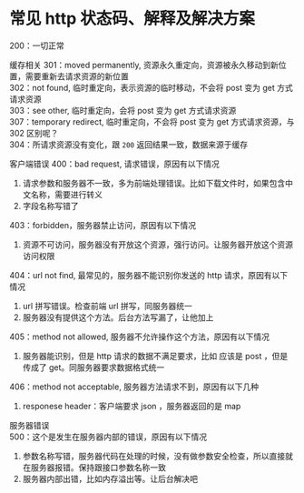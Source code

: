 # 常见 http 状态码、解释及解决方案

200：一切正常  

缓存相关
301：moved permanently, 资源永久重定向，资源被永久移动到新位置，需要重新去请求资源的新位置  
302：not found, 临时重定向，表示资源的临时移动，不会将 post 变为 get 方式请求资源  
303：see other, 临时重定向，会将 post 变为 get 方式请求资源  
307：temporary redirect, 临时重定向，不会将 post 变为 get 方式请求资源，与 302 区别呢？  
304：所请求资源没有变化，跟 `200` 返回结果一致，数据来源于缓存

客户端错误
400：bad request, 请求错误，原因有以下情况  
1. 请求参数和服务器不一致，多为前端处理错误。比如下载文件时，如果包含中文名称，需要进行转义
2. 字段名称写错了

403：forbidden，服务器禁止访问，原因有以下情况  
1. 资源不可访问，服务器没有开放这个资源，强行访问。让服务器开放这个资源访问权限

404：url not find, 最常见的，服务器不能识别你发送的 http 请求，原因有以下情况  
1. url 拼写错误。检查前端 url 拼写，同服务器统一
2. 服务器没有提供这个方法。后台方法写漏了，让他加上

405：method not allowed, 服务器不允许操作这个方法，原因有以下情况  
1. 服务器能识别，但是 http 请求的数据不满足要求，比如 应该是 post ，但是传成了 get。同服务器要求数据格式统一

406：method not acceptable, 服务器方法请求不到，原因有以下几种  
1. responese header：客户端要求 json ，服务器返回的是 map

服务器错误  
500：这个是发生在服务器内部的错误，原因有以下情况

1. 参数名称写错，服务器代码在处理的时候，没有做参数安全检查，所以直接就在服务器报错。保持跟接口参数名称一致
2. 服务器内部出错，比如内存溢出等。让后台解决吧
